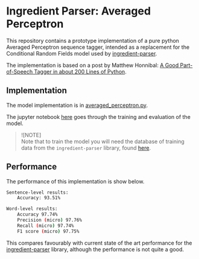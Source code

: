 # Ingredient Parser: Averaged Perceptron

This repository contains a prototype implementation of a pure python Averaged Perceptron sequence tagger, intended as a replacement for the Conditional Random Fields model used by [ingredient-parser](https://github.com/strangetom/ingredient-parser).

The implementation is based on a post by Matthew Honnibal: [A Good Part-of-Speech Tagger in about 200 Lines of Python](https://explosion.ai/blog/part-of-speech-pos-tagger-in-python).

## Implementation

The model implementation is in [averaged_perceptron.py](ap/averaged_perceptron.py).

The jupyter notebook [here](notebooks/averaged_perceptron.ipynb) goes through the training and evaluation of the model.

>  ![NOTE]  
>  Note that to train the model you will need the database of training data from the `ingredient-parser` library, found [here](https://github.com/strangetom/ingredient-parser/blob/master/train/data/training.sqlite3).

## Performance

The performance of this implementation is show below.

```bash
Sentence-level results:
	Accuracy: 93.51%

Word-level results:
	Accuracy 97.74%
	Precision (micro) 97.76%
	Recall (micro) 97.74%
	F1 score (micro) 97.75%
```

This compares favourably with current state of the art performance for the [ingredient-parser](https://github.com/strangetom/ingredient-parser) library, although the performance is not quite a good.



